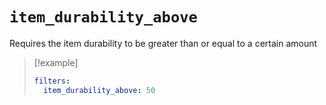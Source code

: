 # `item_durability_above`

Requires the item durability to be greater than or equal to a certain amount

> [!example]
> ```yaml
> filters:
>   item_durability_above: 50
> ```
